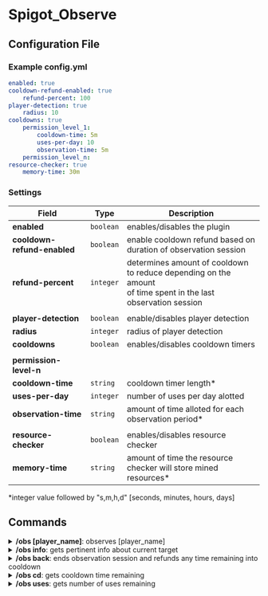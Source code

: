 # Spigot_Observe #


## Configuration File ##


### Example config.yml ###
```yaml
enabled: true
cooldown-refund-enabled: true
    refund-percent: 100
player-detection: true
    radius: 10
cooldowns: true
    permission_level_1: 
        cooldown-time: 5m
        uses-per-day: 10
        observation-time: 5m
    permission_level_n:
resource-checker: true
    memory-time: 30m
 ```
 
 
 ### Settings ###
| Field                         | Type          | Description                                                       |
| ------                        | ------        |  ------                                                           |
| __enabled__                   | ```boolean``` | enables/disables the plugin                                       |
| __cooldown-refund-enabled__   | ```boolean``` | enable cooldown refund based on duration of observation session   |
| __refund-percent__            | ```integer``` | determines amount of cooldown to reduce depending on the amount<br>of time spent in the last observation session |
| | | 
| __player-detection__          | ```boolean``` | enable/disables player detection                                  |
| __radius__                    | ```integer``` | radius of player detection                                        | 
| __cooldowns__                 | ```boolean``` | enables/disables cooldown timers                                  |
| | | 
| __permission-level-n__        |               |                                                                   |
| __cooldown-time__             | ```string```  | cooldown timer length*  |
| __uses-per-day__              | ```integer``` | number of uses per day alotted                                    |
| __observation-time__          | ```string```  | amount of time alloted for each observation period*
| | | 
| __resource-checker__          | ```boolean``` | enables/disables resource checker                                 | 
| __memory-time__               | ```string```  | amount of time the resource checker will store mined resources*   |

*integer value followed by "s,m,h,d" [seconds, minutes, hours, days]


## Commands ##
<details>
    <summary><b>/obs [player_name]</b>: observes [player_name]</summary>
    <p>
        1) Saves player state <br>
        2) Replaces inventory with [Spectator Inventory](#spectator-inventory) <br> 
        3) Starts [Observation Session](#observation-session) and targets the player inputted <br>
        4) Starts timer
    </p>
</details>

<details>
    <summary><b>/obs info</b>: gets pertinent info about current target</summary>
    <p>
        1) Gets number of precious resources mined by target in past "memory-time" time <br>
        2) Gets amount of time player has been online
    </p>
</details>

<details>
    <summary><b>/obs back</b>: ends observation session and refunds any time remaining into cooldown</summary>
    <p>
        1) Sends observer back to previous location and restores their player state <br>
        2) refunds a percentage of the cooldown timer based off of time spent in observation <br> <code> refund = refund-percent * ((time_spent_observing / observation-time) * cooldown-time)) </code>
    </p>
</details>

<details>
    <summary><b>/obs cd</b>: gets cooldown time remaining</summary>
    <p>Straightforward lol. Gets the amount of time left in the user's cooldown timer</p>
</details>

<details>
    <summary><b>/obs uses</b>: gets number of uses remaining</summary>
    <p>Gets number of uses remaining</p>
</details>

